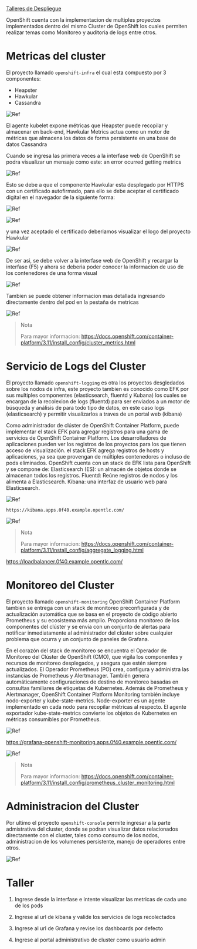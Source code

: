 [Talleres de Despliegue](../despliegue.md)

OpenShift cuenta con la implementacion de multiples proyectos implementados dentro del mismo Cluster de OpenShift los cuales permiten realizar temas como Monitoreo y  auditoria de logs entre otros.

# Metricas del cluster 
El proyecto llamado `openshift-infra` el cual esta compuesto por 3 componentes:
* Heapster
* Hawkular
* Cassandra 

![Ref](../img/metricas01.png)



El agente kubelet expone métricas que Heapster puede recopilar y almacenar en back-end, Hawkular Metrics actua como un motor de métricas que almacena los datos de forma persistente en una base de datos Cassandra

Cuando se ingresa las primera veces a la interfase web de OpenShift se podra visualizar un mensaje como este: an error ocurred getting metrics

![Ref](../img/metricas02.png)

Esto se debe a que el componente Hawkular esta desplegado por HTTPS con un certificado autofirmado, para ello se debe aceptar el certificado digital en el navegador de la siguiente forma:

![Ref](../img/metricas03.png)

![Ref](../img/metricas04.png)

y una vez aceptado el certificado deberiamos visualizar el logo del proyecto Hawkular

![Ref](../img/metricas05.png)

De ser asi, se debe volver a la interfase web de OpenShift y recargar la interfase (F5) y ahora se deberia poder conocer la informacion de uso de los contenedores de una forma visual

![Ref](../img/metricas06.png)

Tambien se puede obtener informacion mas detallada ingresando directamente dentro del pod en la pestaña de metricas

![Ref](../img/metricas07.png)

> Nota
>
> Para mayor informacion: https://docs.openshift.com/container-platform/3.11/install_config/cluster_metrics.html

# Servicio de Logs del Cluster

El proyecto llamado `openshift-logging` es otra los proyectos desgledados sobre los nodos de infra, este proyecto tambien es conocido como EFK por sus multiples componentes (elasticsearch, fluentd y Kubana) los cuales se encargan de la recolexion de logs (fluentd) para ser enviados a un motor de búsqueda y análisis de para todo tipo de datos, en este caso logs (elasticsearch) y permitir visualizarlos a traves de un portal web (kibana)

Como administrador de clúster de OpenShift Container Platform, puede implementar el stack EFK para agregar registros para una gama de servicios de OpenShift Container Platform. 
Los desarrolladores de aplicaciones pueden ver los registros de los proyectos para los que tienen acceso de visualización. el stack EFK agrega registros de hosts y aplicaciones, ya sea que provengan de múltiples contenedores o incluso de pods eliminados. OpenShift cuenta con un stack de EFK lista para OpenShift y se compone de: 
Elasticsearch (ES): un almacén de objetos donde se almacenan todos los registros. 
Fluentd: Reúne registros de nodos y los alimenta a Elasticsearch. 
Kibana: una interfaz de usuario web para Elasticsearch.

![Ref](../img/metricas08.png)

```
https://kibana.apps.0f40.example.opentlc.com/
```

![Ref](../img/metricas09.png)


> Nota
>
> Para mayor informacion: https://docs.openshift.com/container-platform/3.11/install_config/aggregate_logging.html


https://loadbalancer.0f40.example.opentlc.com/


# Monitoreo del Cluster
El proyecto llamado `openshift-monitoring` OpenShift Container Platform tambien se entrega con un stack de monitoreo preconfigurada y de actualización automática que se basa en el proyecto de código abierto Prometheus y su ecosistema más amplio. Proporciona monitoreo de los componentes del clúster y se envía con un conjunto de alertas para notificar inmediatamente al administrador del clúster sobre cualquier problema que ocurra y un conjunto de paneles de Grafana.

En el corazón del stack de monitoreo se encuentra el Operador de Monitoreo del Clúster de OpenShift (CMO), que vigila los componentes y recursos de monitoreo desplegados, y asegura que estén siempre actualizados. El Operador Prometheus (PO) crea, configura y administra las instancias de Prometheus y Alertmanager. También genera automáticamente configuraciones de destino de monitoreo basadas en consultas familiares de etiquetas de Kubernetes. Además de Prometheus y Alertmanager, OpenShift Container Platform Monitoring también incluye nodo-exporter y kube-state-metrics. Node-exporter es un agente implementado en cada nodo para recopilar métricas al respecto. El agente exportador kube-state-metrics convierte los objetos de Kubernetes en métricas consumibles por Prometheus.

![Ref](../img/metricas10.png)

https://grafana-openshift-monitoring.apps.0f40.example.opentlc.com/

![Ref](../img/metricas11.png)

> Nota
>
> Para mayor informacion: https://docs.openshift.com/container-platform/3.11/install_config/prometheus_cluster_monitoring.html


# Administracion del Cluster
Por ultimo el proyecto `openshift-console` permite ingresar a la parte admistrativa del cluster, donde se podran visualizar datos relacionados directamente con el cluster, tales como consumo de los nodos, administracion de los volumenes persistente, manejo de operadores entre otros.

![Ref](../img/metricas12.png)




# Taller

1. Ingrese desde la interfase e intente visualizar las metricas de cada uno de los pods

2. Ingrese al url de kibana y valide los servicios de logs recolectados

3. Ingrese al url de Grafana y revise los dashboards por defecto

4. Ingrese al portal administrativo de cluster como usuario admin

